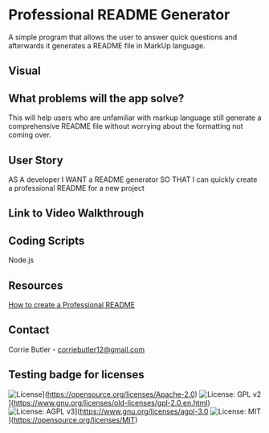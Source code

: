 # Professional README Generator
A simple program that allows the user to answer quick questions and afterwards it generates a README file in MarkUp language. 


## Visual


## What problems will the app solve?
This will help users who are unfamiliar with markup language still generate a comprehensive README file without worrying about the formatting not coming over. 

## User Story
AS A developer
I WANT a README generator
SO THAT I can quickly create a professional README for a new project

## Link to Video Walkthrough


## Coding Scripts
Node.js

## Resources
[How to create a Professional README](./readme-guide.md)


## Contact
Corrie Butler - corriebutler12@gmail.com

## Testing badge for licenses
![License](https://img.shields.io/badge/License-Apache_2.0-blue.svg)](https://opensource.org/licenses/Apache-2.0)
![License: GPL v2](https://img.shields.io/badge/License-GPL_v2-blue.svg)](https://www.gnu.org/licenses/old-licenses/gpl-2.0.en.html)
![License: AGPL v3](https://img.shields.io/badge/License-AGPL_v3-blue.svg)](https://www.gnu.org/licenses/agpl-3.0
![License: MIT](https://img.shields.io/badge/License-MIT-yellow.svg)](https://opensource.org/licenses/MIT)

